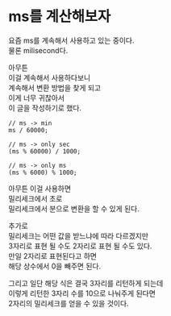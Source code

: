 # ms를 계산해보자

요즘 ms를 계속해서 사용하고 있는 중이다.  
물론 milisecond다.  

아무튼  
이걸 계속해서 사용하다보니  
계속해서 변환 방법을 찾게 되고  
이게 너무 귀찮아서  
이 글을 작성하기로 했다.  

```
// ms -> min 
ms / 60000;
```

```
// ms -> only sec
(ms % 60000) / 1000;
```

```
// ms -> only ms
(ms % 6000) % 1000;
```

아무튼 이걸 사용하면  
밀리세크에서 초로  
밀리세크에서 분으로 변환을 할 수 있게 된다.  

추가로  
밀리세크는 어떤 값을 받느냐에 따라 다르겠지만  
3자리로 표현 될 수도 2자리로 표현 될 수도 있다.  
만일 2자리로 표현된다고 하면  
해당 상수에서 0을 빼주면 된다.  

그리고 일단 해당 식은 결국 3자리를 리턴하게 되는데  
이렇게 리턴한 3자리 수를 10으로 나눠주게 된다면  
2자리의 밀리세크를 얻을 수 있을 것이다.  